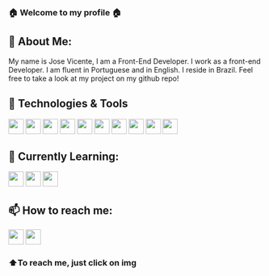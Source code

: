 ### :house: Welcome to my profile :house:

## :wave: About Me:
My name is Jose Vicente, I am a Front-End Developer. I work as a front-end Developer. I am fluent in Portuguese and in English.
I reside in Brazil.
Feel free to take a look at my project on my github repo!

## :wrench:	Technologies & Tools
<img src="https://cdn.jsdelivr.net/gh/devicons/devicon/icons/html5/html5-original.svg" width="30px" /> <img src="https://cdn.jsdelivr.net/gh/devicons/devicon/icons/css3/css3-original.svg" width="30px" /> <img src="https://cdn.jsdelivr.net/gh/devicons/devicon/icons/javascript/javascript-original.svg" width="30px" /> <img src="https://cdn.jsdelivr.net/gh/devicons/devicon/icons/react/react-original.svg" width="30px" /> <img src="https://cdn.jsdelivr.net/gh/devicons/devicon/icons/bootstrap/bootstrap-original.svg" width="30px" /> <img src="https://cdn.jsdelivr.net/gh/devicons/devicon/icons/firebase/firebase-plain.svg" width="30px" /> <img src="https://cdn.jsdelivr.net/gh/devicons/devicon/icons/nodejs/nodejs-original.svg" width="30px"/> <img src="https://cdn.jsdelivr.net/gh/devicons/devicon/icons/git/git-original.svg" width="30px"/> <img src="https://cdn.jsdelivr.net/gh/devicons/devicon/icons/canva/canva-original.svg" width="30px" /> <img src="https://cdn.jsdelivr.net/gh/devicons/devicon/icons/jquery/jquery-original.svg" width="30px" />


## 🔭 Currently Learning:
<img src="https://cdn.jsdelivr.net/gh/devicons/devicon/icons/jest/jest-plain.svg" width="30px" /> <img src="https://cdn.jsdelivr.net/gh/devicons/devicon/icons/python/python-original.svg" width="30px" /> <img src="https://cdn.jsdelivr.net/gh/devicons/devicon/icons/typescript/typescript-original.svg" width="30px" />




## 📫 How to reach me:
<a href="https://www.linkedin.com/in/jose-pedro-garcia-vicente-11ba5b9a/" target="_blank"><img src="https://cdn.jsdelivr.net/gh/devicons/devicon/icons/linkedin/linkedin-original.svg" width="30px" /></a> <a href="https://wa.me/5562991017099" target="_blank"> <img src="https://user-images.githubusercontent.com/91393322/215917697-0d0d91c9-f9a1-434d-a1aa-23b92a35fb82.png" width="30px" /></a>

 ### :arrow_up:To reach me, just click on img

